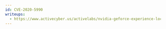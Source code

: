 ```yaml
---
id: CVE-2020-5990
writeups:
  - https://www.activecyber.us/activelabs/nvidia-geforce-experience-local-privilege-escalation-cve-2020-5990
---
```

